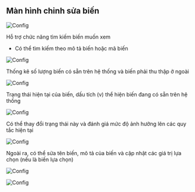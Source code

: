 ## Màn hình chỉnh sửa biến

![Config](/_static/image/screen/config-var/pic1%20-%20Copy.png)

Hỗ trợ chức năng tìm kiếm biến muốn xem
- Có thể tìm kiếm theo mô tả biến hoặc mã biến

![Config](/_static/image/screen/config-var/pic1.png)

Thống kê số lượng biến có sẵn trên hệ thống và biến phải thu thập ở ngoài

![Config](/_static/image/screen/config-var/pic1%20-%20Copy%20(2).png)

Trạng thái hiện tại của biến, dấu tích (v) thể hiện biến đang có sẵn trên hệ thống

![Config](/_static/image/screen/config-var/pic1%20-%20Copy%20(4).png)

Có thể thay đổi trạng thái này và đánh giá mức độ ảnh hưởng lên các quy tắc hiện tại

![Config](/_static/image/screen/config-var/pic2.png)

Ngoài ra, có thể sửa tên biến, mô tả của biến và cập nhật các giá trị lựa chọn (nếu là biến lựa chọn)

![Config](/_static/image/screen/config-var/pic1%20-%20Copy%20-%20Copy.png)

![Config](/_static/image/screen/config-var/pic3.png)

